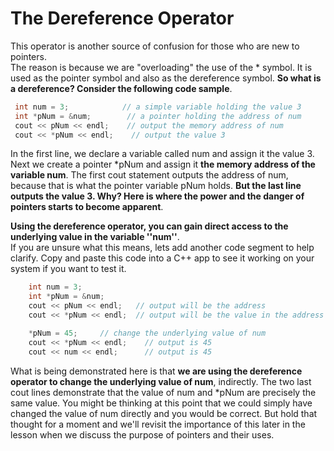 # The Dereference Operator
This operator is another source of confusion for those who are new to pointers.  
The reason is because we are "overloading" the use of the * symbol.  It is used as the pointer symbol 
and also as the dereference symbol.   **So what is a dereference?  Consider the following code sample**.
```cpp
 int num = 3;            // a simple variable holding the value 3
 int *pNum = &num;        // a pointer holding the address of num
 cout << pNum << endl;    // output the memory address of num
 cout << *pNum << endl;    // output the value 3
```
In the first line, we declare a variable called num and assign it the value 3.  Next we create
a pointer *pNum and assign it **the memory address of the variable num**.  The first cout statement outputs 
the address of num, because that is what the pointer variable pNum holds.   **But the last line outputs 
the value 3.  Why?  Here is where the power and the danger of pointers starts to become apparent**.

**Using the dereference operator, you can gain direct access to the underlying value in the variable ''num''**.  
If you are unsure what this means, lets add another code segment to help clarify.  Copy and paste this code 
into a C++ app to see it working on your system if you want to test it.
```cpp
    int num = 3;
    int *pNum = &num;
    cout << pNum << endl;   // output will be the address
    cout << *pNum << endl;  // output will be the value in the address

    *pNum = 45;     // change the underlying value of num
    cout << *pNum << endl;    // output is 45
    cout << num << endl;      // output is 45
```
What is being demonstrated here is that **we are using the dereference operator to change the underlying value of num**, indirectly.
The two last cout lines demonstrate that the value of num and *pNum are precisely the same value. You might be thinking at 
this point that we could simply have changed the value of num directly and you would be correct. But hold that thought for a moment and  we'll revisit the importance of this later in the lesson when we discuss the purpose of pointers and their uses.
